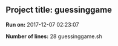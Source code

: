 ## Project title: guessinggame
**Run on:** 2017-12-07 02:23:07 

**Number of lines:** 28 guessinggame.sh
